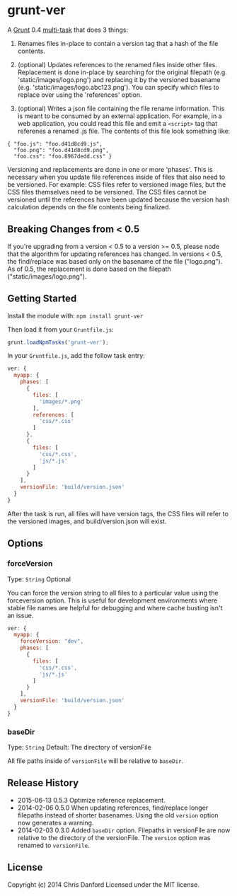 # grunt-ver

A [Grunt](https://github.com/cowboy/grunt) 0.4 [multi-task](https://github.com/cowboy/grunt/blob/master/docs/types_of_tasks.md) that does 3 things:

1. Renames files in-place to contain a version tag that a hash of the file contents.

2. (optional) Updates references to the renamed files inside other files.  Replacement is done in-place by searching
for the original filepath (e.g. 'static/images/logo.png') and replacing it by the versioned basename
(e.g. 'static/images/logo.abc123.png').  You can specify which files to replace over using the 'references' option.

3. (optional) Writes a json file containing the file rename information.  This is meant to be consumed by an external application.  For example, in a web application, you could read this file and emit a `<script>` tag that referenes a renamed .js file.  The contents of this file look something like:

```
{ "foo.js": "foo.d41d8cd9.js",
  "foo.png": "foo.d41d8cd9.png",
  "foo.css": "foo.8967dedd.css" }
```

Versioning and replacements are done in one or more 'phases'.  This is necessary when you update file
references inside of files that also need to be versioned.  For example: CSS files refer to versioned
image files, but the CSS files themselves need to be versioned.  The CSS files cannot be versioned
until the references have been updated because the version hash calculation depends on the file contents being
finalized.

## Breaking Changes from < 0.5

If you're upgrading from a version < 0.5 to a version >= 0.5, please node that the algorithm for updating references has changed.  In versions < 0.5, the find/replace was based only on the basename of the file ("logo.png").  As of 0.5, the replacement is done based on the filepath ("static/images/logo.png").

## Getting Started
Install the module with: `npm install grunt-ver`

Then load it from your `Gruntfile.js`:

```js
grunt.loadNpmTasks('grunt-ver');
```

In your `Gruntfile.js`, add the follow task entry:

```js
ver: {
  myapp: {
    phases: [
      {
        files: [
          'images/*.png'
        ],
        references: [
          'css/*.css'
        ]
      },
      {
        files: [
          'css/*.css',
          'js/*.js'
        ]
      }
    ],
    versionFile: 'build/version.json'
  }
}
```

After the task is run, all files will have version tags, the CSS files will refer to the versioned images, and build/version.json will exist.

## Options

### forceVersion

Type: `String`
Optional

You can force the version string to all files to a particular value using the forceversion option.  This is useful for development environments where stable file names are helpful for debugging and where cache busting isn't an issue.

```js
ver: {
  myapp: {
    forceVersion: "dev",
    phases: [
      {
        files: [
          'css/*.css',
          'js/*.js'
        ]
      }
    ],
    versionFile: 'build/version.json'
  }
}
```

### baseDir

Type: `String`
Default: The directory of versionFile

All file paths inside of `versionFile` will be relative to `baseDir`.


## Release History
* 2015-06-13 0.5.3  Optimize reference replacement.
* 2014-02-06 0.5.0  When updating references, find/replace longer filepaths instead of shorter basenames.  Using the old `version` option now generates a warning.
* 2014-02-03 0.3.0  Added `baseDir` option.  Filepaths in versionFile are now relative to the directory of the versionFile.  The `version` option was renamed to `versionFile`.

## License
Copyright (c) 2014 Chris Danford
Licensed under the MIT license.



